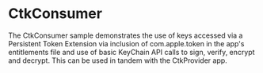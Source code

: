 # CtkConsumer

The CtkConsumer sample demonstrates the use of keys accessed via a Persistent Token Extension via inclusion of com.apple.token in the app's entitlements file and use of basic KeyChain API calls to sign, verify, encrypt and decrypt. This can be used in tandem with the CtkProvider app.

